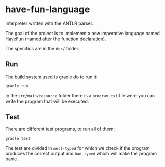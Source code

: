 # have-fun-language

Interpreter written with the ANTLR parser.

The goal of the project is to implement a new imperative language named HaveFun
(named after the function declaration).

The specifics are in the `doc/` folder.

## Run

The build system used is gradle do to run it:

```bash
gradle run
```

In the `src/main/resource` folder there is a `program.txt` file were you can
write the program that will be executed.

## Test

There are different test programs, to run all of them:

```bash
gradle test
```

The test are divided in `well-typed` for which we check if the program produces
the correct output and `bad-typed` which will make the program panic.
